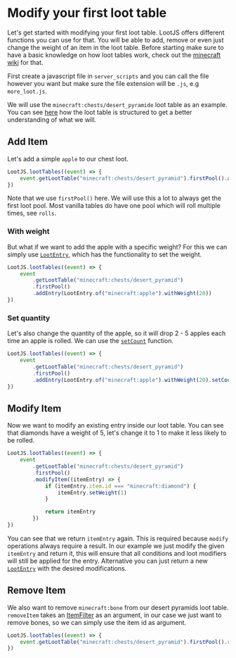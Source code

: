 # Modify your first loot table

Let's get started with modifying your first loot table. LootJS offers different functions you can use for that. You will be able to add, remove or even just change the weight of an item in the loot table. Before starting make sure to have a basic knowledge on how loot tables work, check out the [minecraft wiki](https://minecraft.wiki/w/Loot_table) for that.

First create a javascript file in `server_scripts` and you can call the file however you want but make sure the file extension will be `.js`, e.g `more_loot.js`.

We will use the `minecraft:chests/desert_pyramide` loot table as an example. You can see [here](https://misode.github.io/loot-table/?preset=chests/desert_pyramid) how the loot table is structured to get a better understanding of what we will.

## Add Item

Let's add a simple `apple` to our chest loot.

```js
LootJS.lootTables((event) => {
    event.getLootTable("minecraft:chests/desert_pyramid").firstPool().addEntry("minecraft:apple")
})
```

Note that we use `firstPool()` here. We will use this a lot to always get the first loot pool. Most vanilla tables do have one pool which will roll multiple times, see `rolls`.

### With weight

But what if we want to add the apple with a specific weight? For this we can simply use [`LootEntry`](/api/loot-entry), which has the functionality to set the weight.

```js
LootJS.lootTables((event) => {
    event
        .getLootTable("minecraft:chests/desert_pyramid")
        .firstPool()
        .addEntry(LootEntry.of("minecraft:apple").withWeight(20))
})
```

### Set quantity

Let's also change the quantity of the apple, so it will drop 2 - 5 apples each time an apple is rolled. We can use the [`setCount`](/api/loot-entry#setcount) function.

```js
LootJS.lootTables((event) => {
    event
        .getLootTable("minecraft:chests/desert_pyramid")
        .firstPool()
        .addEntry(LootEntry.of("minecraft:apple").withWeight(20).setCount([2, 5]))
})
```

## Modify Item

Now we want to modify an existing entry inside our loot table. You can see that diamonds have a weight of 5, let's change it to 1 to make it less likely to be rolled.

```js
LootJS.lootTables((event) => {
    event
        .getLootTable("minecraft:chests/desert_pyramid")
        .firstPool()
        .modifyItem((itemEntry) => {
            if (itemEntry.item.id === "minecraft:diamond") {
                itemEntry.setWeight(1)
            }

            return itemEntry
        })
})
```

You can see that we return `itemEntry` again. This is required because `modify` operations always require a result. In our example we just modify the given `itemEntry` and return it, this will ensure that all conditions and loot modifiers will still be applied for the entry. Alternative you can just return a new [`LootEntry`](/api/loot-entry) with the desired modifications.

## Remove Item

We also want to remove `minecraft:bone` from our desert pyramids loot table. `removeItem` takes an [ItemFilter](/api/item-filter) as an argument, in our case we just want to remove bones, so we can simply use the item id as argument.

```js
LootJS.lootTables((event) => {
    event.getLootTable("minecraft:chests/desert_pyramid").firstPool().removeItem("minecraft:bone")
})
```
